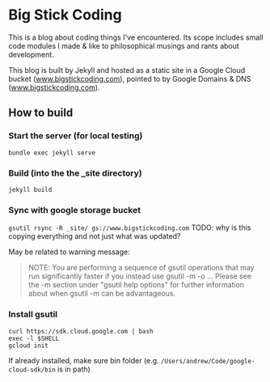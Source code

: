 # Big Stick Coding

This is a blog about coding things I've encountered. Its scope includes small code modules I made & like to philosophical musings and rants about development.

This blog is built by Jekyll and hosted as a static site in a Google Cloud bucket (www.bigstickcoding.com), pointed to by Google Domains & DNS (www.bigstickcoding.com).

## How to build

### Start the server (for local testing)
`bundle exec jekyll serve`

### Build (into the the \_site directory)
`jekyll build`

### Sync with google storage bucket
`gsutil rsync -R _site/ gs://www.bigstickcoding.com`
TODO: why is this copying everything and not just what was updated?

May be related to warning message:
> NOTE: You are performing a sequence of gsutil operations that may
run significantly faster if you instead use gsutil -m -o ... Please
see the -m section under "gsutil help options" for further information
about when gsutil -m can be advantageous.

### Install gsutil
```
curl https://sdk.cloud.google.com | bash
exec -l $SHELL
gcloud init
```

If already installed, make sure bin folder (e.g. `/Users/andrew/Code/google-cloud-sdk/bin` is in path)

